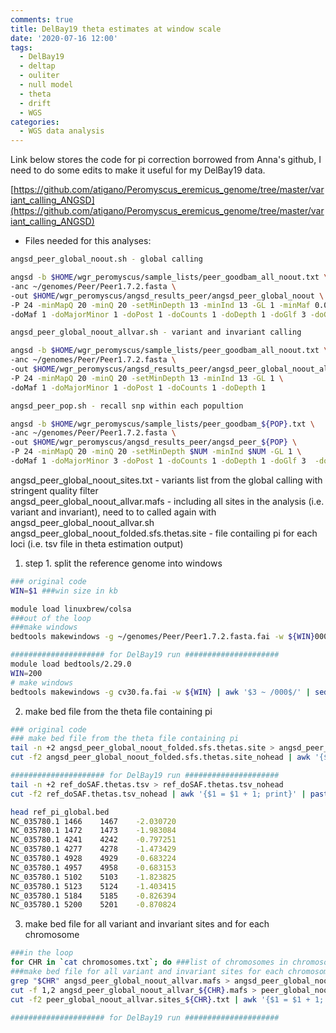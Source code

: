 ```yaml
---
comments: true
title: DelBay19 theta estimates at window scale
date: '2020-07-16 12:00'
tags:
  - DelBay19
  - deltap
  - ouliter
  - null model
  - theta
  - drift
  - WGS
categories:
  - WGS data analysis
---
```


Link below stores the code for pi correction borrowed from Anna's github, I need to do some edits to make it useful for my DelBay19 data.

[https://github.com/atigano/Peromyscus_eremicus_genome/tree/master/variant_calling_ANGSD](https://github.com/atigano/Peromyscus_eremicus_genome/tree/master/variant_calling_ANGSD)

- Files needed for this analyses:

```sh
angsd_peer_global_noout.sh - global calling

angsd -b $HOME/wgr_peromyscus/sample_lists/peer_goodbam_all_noout.txt \
-anc ~/genomes/Peer/Peer1.7.2.fasta \
-out $HOME/wgr_peromyscus/angsd_results_peer/angsd_peer_global_noout \
-P 24 -minMapQ 20 -minQ 20 -setMinDepth 13 -minInd 13 -GL 1 -minMaf 0.01 -SNP_pval 1e-6 \
-doMaf 1 -doMajorMinor 1 -doPost 1 -doCounts 1 -doDepth 1 -doGlf 3 -doGeno 32 -dumpCounts 1 -doSaf 1 -fold 1

angsd_peer_global_noout_allvar.sh - variant and invariant calling

angsd -b $HOME/wgr_peromyscus/sample_lists/peer_goodbam_all_noout.txt \
-anc ~/genomes/Peer/Peer1.7.2.fasta \
-out $HOME/wgr_peromyscus/angsd_results_peer/angsd_peer_global_noout_allvar \
-P 24 -minMapQ 20 -minQ 20 -setMinDepth 13 -minInd 13 -GL 1 \
-doMaf 1 -doMajorMinor 1 -doPost 1 -doCounts 1 -doDepth 1

angsd_peer_pop.sh - recall snp within each popultion

angsd -b $HOME/wgr_peromyscus/sample_lists/peer_goodbam_${POP}.txt \
-anc ~/genomes/Peer/Peer1.7.2.fasta \
-out $HOME/wgr_peromyscus/angsd_results_peer/angsd_peer_${POP} \
-P 24 -minMapQ 20 -minQ 20 -setMinDepth $NUM -minInd $NUM -GL 1 \
-doMaf 1 -doMajorMinor 3 -doPost 1 -doCounts 1 -doDepth 1 -doGlf 3  -doGeno 32 -dumpCounts 1 -doSaf 1 -fold 1 -sites angsd_peer_global_noout_sites.txt
```

angsd_peer_global_noout_sites.txt - variants list from the global calling with stringent quality filter     
angsd_peer_global_noout_allvar.mafs - including all sites in the analysis (i.e. variant and invariant), need to to called again with angsd_peer_global_noout_allvar.sh
angsd_peer_global_noout_folded.sfs.thetas.site - file contailing pi for each loci (i.e. tsv file in theta estimation output)

1) step 1. split the reference genome into windows

```sh
### original code
WIN=$1 ###win size in kb

module load linuxbrew/colsa
###out of the loop
###make windows
bedtools makewindows -g ~/genomes/Peer/Peer1.7.2.fasta.fai -w ${WIN}000 | awk '$3 ~ /000$/' | sed 's/ /\t/g'> genome_windows_${WIN}k.bed

##################### for DelBay19 run ##################### 
module load bedtools/2.29.0
WIN=200
# make windows
bedtools makewindows -g cv30.fa.fai -w ${WIN} | awk '$3 ~ /000$/' | sed 's/ /\t/g'> genome_windows_${WIN}.bed
```

2) make bed file from the theta file containing pi

```sh
### original code
### make bed file from the theta file containing pi
tail -n +2 angsd_peer_global_noout_folded.sfs.thetas.site > angsd_peer_global_noout_folded.sfs.thetas.site_nohead
cut -f2 angsd_peer_global_noout_folded.sfs.thetas.site_nohead | awk '{$1 = $1 + 1; print}' | paste angsd_peer_global_noout_folded.sfs.thetas.site_nohead - | awk 'BEGIN {FS="\t"};{ print $1"\t"$2"\t"$8"\t"$4}' | sed 's/ //g' > pi_peer_global_noout.bed

##################### for DelBay19 run #####################  
tail -n +2 ref_doSAF.thetas.tsv > ref_doSAF.thetas.tsv_nohead
cut -f2 ref_doSAF.thetas.tsv_nohead | awk '{$1 = $1 + 1; print}' | paste ref_doSAF.thetas.tsv_nohead - | awk 'BEGIN {FS="\t"};{ print $1"\t"$2"\t"$8"\t"$4}' | sed 's/ //g' > ref_pi_global.bed

head ref_pi_global.bed
NC_035780.1	1466	1467	-2.030720
NC_035780.1	1472	1473	-1.983084
NC_035780.1	4241	4242	-0.797251
NC_035780.1	4277	4278	-1.473429
NC_035780.1	4928	4929	-0.683224
NC_035780.1	4957	4958	-0.683153
NC_035780.1	5102	5103	-1.823825
NC_035780.1	5123	5124	-1.403415
NC_035780.1	5184	5185	-0.826394
NC_035780.1	5200	5201	-0.870824
```

3) make bed file for all variant and invariant sites and for each chromosome

```sh
###in the loop
for CHR in `cat chromosomes.txt`; do ###list of chromosomes in chromosomes.txt file; do
###make bed file for all variant and invariant sites for each chromosome
grep "$CHR" angsd_peer_global_noout_allvar.mafs > angsd_peer_global_noout_allvar_${CHR}.mafs
cut -f 1,2 angsd_peer_global_noout_allvar_${CHR}.mafs > peer_global_noout_allvar.sites_${CHR}.txt
cut -f2 peer_global_noout_allvar.sites_${CHR}.txt | awk '{$1 = $1 + 1; print}' | paste peer_global_noout_allvar.sites_${CHR}.txt - | sed 's/ //g'> peer_global_noout_allvar.sites_${CHR}.bed

##################### for DelBay19 run ##################### 


```
